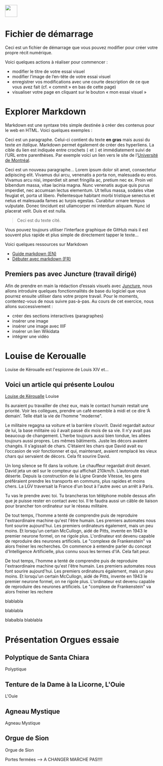 <a href="https://juncture-digital.org"><img src="https://raw.githubusercontent.com/digitalArtHistory/recits-numeriques/main/images/btn_juncture.svg" style="height:40px"></a>

<param ve-config 
       title="depart" 
       banner="/images/ViennaDioscoridesFolio483vBirds.jpg" 
       layout="vertical">

# Fichier de démarrage

Ceci est un fichier de démarrage que vous pouvez modifier pour créer votre propre récit numérique.

Voici quelques actions à réaliser pour commencer :
- modifier le titre de votre essai visuel
- modifier l’image de l’en-tête de votre essai visuel
- enregistrer vos modifications avec une courte description de ce que vous avez fait (cf. « commit » en bas de cette page)
- visualiser votre page en cliquant sur le bouton « mon essai visuel »

# Explorer Markdown

Markdown est une syntaxe très simple destinée à créer des contenus pour le web en HTML. Voici quelques exemples :


Ceci est un paragraphe. Celui-ci contient du texte **en gras** mais aussi du texte *en italique*. Markdown permet également de créer des hyperliens. La cible du lien est indiquée entre crochets `[` et `]` et immédiatement suivi de l’URL entre parenthèses. Par exemple voici un lien vers le site de l’[Université de Montréal](http://www.umontreal.ca).


Ceci est un nouveau paragraphe...  Lorem ipsum dolor sit amet, consectetur adipiscing elit. Vivamus dui arcu, venenatis a porta non, malesuada eu eros. Vivamus arcu nisi, imperdiet sit amet fringilla ac, pretium nec ex. Proin vel bibendum massa, vitae lacinia magna. Nunc venenatis augue quis purus imperdiet, nec accumsan lectus elementum. Ut tellus massa, sodales vitae feugiat et, porta ut libero. Pellentesque habitant morbi tristique senectus et netus et malesuada fames ac turpis egestas. Curabitur ornare tempus vulputate. Donec tincidunt est ullamcorper mi interdum aliquam. Nunc id placerat velit. Duis et est nulla. 
<param ve-video id="jXYgI7jG7Bw" title="The Oldest Playable Organ in the World, basilique de Valère à Sion" start="2" />

<param ve-image 
    manifest="https://gallica.bnf.fr/iiif/ark:/12148/btv1b6904204f/manifest.json" />

> Ceci est du texte cité.

Vous pouvez toujours utiliser l’interface graphique de GitHub mais il est souvent plus rapide et plus simple de directement tapper le texte...

Voici quelques ressources sur Markdown
- [Guide markdown (EN)](https://docs.github.com/en/get-started/writing-on-github/getting-started-with-writing-and-formatting-on-github/basic-writing-and-formatting-syntax)
- [Débuter avec markdown (FR)](https://programminghistorian.org/fr/lecons/debuter-avec-markdown)

## Premiers pas avec Juncture (travail dirigé)

Afin de prendre en main la rédaction d’essais visuels avec [Juncture](https://juncture-digital.org/), nous allons introduire quelques fonctionnalités de base du logiciel que vous pourrez ensuite utiliser dans votre propre travail. Pour le moments, contentez-vous de nous suivre pas-à-pas. Au cours de cet exercice, nous allons successivement :
- créer des sections interactives (paragraphes)
- insérer une image
- insérer une image avec IIIF
- insérer un lien Wikidata
- intégrer une vidéo

# Louise de Keroualle

 

Louise de Kéroualle est l'espionne de Louis XIV et...


## Voici un article qui présente Loulou

[Louise de Kéroualle](https://fr.wikipedia.org/wiki/Louise_Ren%C3%A9e_de_Penanco%C3%ABt_de_Keroual) 
Louise
<param ve-image url="https://upload.wikimedia.org/wikipedia/commons/0/08/Louise_de_K%C3%A9roualle_by_Pierre_Mignard.png" />

Ils auraient pu travailler de chez eux, mais le contact humain restait une priorité. Voir les collègues, prendre un café ensemble à midi et ce dire ‘À demain’. Telle était la vie de l’homme "moderne".
<param ve-image url="https://upload.wikimedia.org/wikipedia/commons/0/08/Louise_de_K%C3%A9roualle_by_Pierre_Mignard.png" />

Le militaire regagna sa voiture et la barrière s’ouvrit. David regardait autour de lui, la base militaire où il avait passé dix mois de sa vie. Il n’y avait pas beaucoup de changement. L’herbe toujours aussi bien tondue, les allées toujours aussi propres. Les mêmes bâtiments. Juste les décors avaient changés. Il s’agissait de chars. C’étaient les chars que David avait eu l’occasion de voir fonctionner et qui, maintenant, avaient remplacé les vieux chars qui servaient de décors. Cela fit sourire David.
<param ve-image url="https://upload.wikimedia.org/wikipedia/commons/0/08/Louise_de_K%C3%A9roualle_by_Pierre_Mignard.png" />

Un long silence se fit dans la voiture. Le chauffeur regardait droit devant. David jeta un œil sur le compteur qui affichait 210km/h. L’autoroute était déserte. Depuis la construction de la Ligne Grande Vitesse, les gens préféraient prendre les transports en communs, plus rapides et moins chers. La LGV traversait la France d'un bout à l'autre avec un arrêt à Paris.
<param ve-image url="https://upload.wikimedia.org/wikipedia/commons/0/08/Louise_de_K%C3%A9roualle_by_Pierre_Mignard.png" />

Tu vas le prendre avec toi. Tu brancheras ton téléphone mobile dessus afin que je puisse rester en contact avec toi. Il te faudra aussi un câble de liaison pour brancher ton ordinateur sur le réseau militaire.
<param ve-image url="https://upload.wikimedia.org/wikipedia/commons/0/08/Louise_de_K%C3%A9roualle_by_Pierre_Mignard.png" />

De tout temps, l'homme a tenté de comprendre puis de reproduire l'extraordinaire machine qu'est l'être humain. Les premiers automates nous font sourire aujourd'hui. Les premiers ordinateurs également, mais un peu moins. Et lorsqu'un certain McCullogn, aidé de Pitts, invente en 1943 le premier neurone formel, on ne rigole plus. L'ordinateur est devenu capable de reproduire des neurones artificiels. Le "complexe de Frankenstein" va alors freiner les recherches. On commence à entendre parler du concept d'Intelligence Artificielle, plus connu sous les termes d'IA. Cela fait peur.
<param ve-image url="https://upload.wikimedia.org/wikipedia/commons/0/08/Louise_de_K%C3%A9roualle_by_Pierre_Mignard.png" />

De tout temps, l'homme a tenté de comprendre puis de reproduire l'extraordinaire machine qu'est l'être humain. Les premiers automates nous font sourire aujourd'hui. Les premiers ordinateurs également, mais un peu moins. Et lorsqu'un certain McCullogn, aidé de Pitts, invente en 1943 le premier neurone formel, on ne rigole plus. L'ordinateur est devenu capable de reproduire des neurones artificiels. Le "complexe de Frankenstein" va alors freiner les rechere
<param ve-image url="https://upload.wikimedia.org/wikipedia/commons/0/08/Louise_de_K%C3%A9roualle_by_Pierre_Mignard.png" />















blablabla

blablabla

blabalbla
blablabla













# Présentation Orgues essaie

## Polyptique de Santa Chiara
Polyptique
<param ve-image url="https://user-images.githubusercontent.com/100982262/159940851-cc990dfc-21cc-421c-96c3-19f32032d94b.png" />

## Tenture de la Dame à la Licorne, L'Ouie
L'Ouie
<param ve-image url="https://user-images.githubusercontent.com/100982262/159944759-099949ad-c449-437a-b7e3-5ba723138ceb.png" />


## Agneau Mystique
Agneau Mystique
<param ve-image url="https://user-images.githubusercontent.com/100982262/159938151-88d93c60-de1c-4d99-be59-e15a5644a373.png" />


## Orgue de Sion
Orgue de Sion
<param ve-image url="https://raw.githubusercontent.com/digitalArtHistory/recits-numeriques/main/07/Capture%20d%E2%80%99e%CC%81cran%2C%20le%202022-03-17%20a%CC%80%2013.49.49.png" />

Portes fermées --> A CHANGER MARCHE PAS!!!!
<param ve-image url="https://user-images.githubusercontent.com/100982262/159943641-e1482b38-80af-437d-9950-a8bbf712a536.png" />





